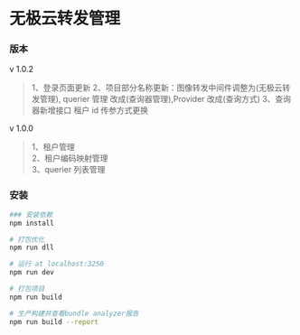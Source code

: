 # 无极云转发管理

### 版本

v 1.0.2

> 1、登录页面更新
> 2、项目部分名称更新：图像转发中间件调整为(无极云转发管理), querier 管理 改成(查询器管理),Provider 改成(查询方式)
> 3、查询器新增接口 租户 id 传参方式更换

v 1.0.0

> 1、租户管理  
> 2、租户编码映射管理  
> 3、querier 列表管理

### 安装

```bash
### 安装依赖
npm install

# 打包优化
npm run dll

# 运行 at localhost:3250
npm run dev

# 打包项目
npm run build

# 生产构建并查看bundle analyzer报告
npm run build --report
```

